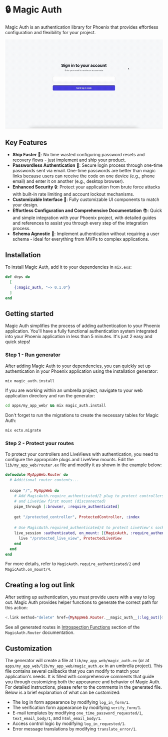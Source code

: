 # 🔒 Magic Auth

Magic Auth is an authentication library for Phoenix that provides effortless configuration and flexibility for your project.

![Magic Auth in action](assets/magic_auth_in_action.gif)

## Key Features

- **Ship Faster** 🚀: No time wasted configuring password resets and recovery flows - just implement and ship your product.
- **Passwordless Authentication** 📨: Secure login process through one-time passwords sent via email. One-time passwords are better than magic links because users can receive the code on one device (e.g., phone email) and enter it on another (e.g., desktop browser).
- **Enhanced Security** 🔒: Protect your application from brute force attacks with built-in rate limiting and account lockout mechanisms.
- **Customizable Interface** 🎨: Fully customizable UI components to match your design.
- **Effortless Configuration and Comprehensive Documentation** 📚: Quick and simple integration with your Phoenix project, with detailed guides and references to assist you through every step of the integration process.
- **Schema Agnostic** 👤: Implement authentication without requiring a user schema - ideal for everything from MVPs to complex applications.

## Installation

To install Magic Auth, add it to your dependencies in `mix.exs`:

```elixir
def deps do
  [
    {:magic_auth, "~> 0.1.0"}
  ]
end
```

## Getting started

Magic Auth simplifies the process of adding authentication to your Phoenix application. You'll have a fully functional authentication system integrated into your Phoenix application in less than 5 minutes. It's just 2 easy and quick steps!

### Step 1 - Run generator

After adding Magic Auth to your dependencies, you can quickly set up authentication in your Phoenix application using the installation generator:

```bash
mix magic_auth.install
```

If you are working within an umbrella project, navigate to your web application directory and run the generator:

```bash
cd apps/my_app_web/ && mix magic_auth.install
```

Don't forget to run the migrations to create the necessary tables for Magic Auth:

```bash
mix ecto.migrate
```

### Step 2 - Protect your routes

To protect your controllers and LiveViews with authentication, you need to configure the appropriate plugs and LiveView mounts. Edit the `lib/my_app_web/router.ex` file and modify it as shown in the example below:

```elixir
defmodule MyAppWeb.Router do 
  # Additional router contents...

  scope "/", MyAppWeb do
    # Add MagicAuth.require_authenticated/2 plug to protect controllers
    # and LiveView first mount (disconnected)
    pipe_through [:browser, :require_authenticated]

    get "/protected_controller", ProtectedController, :index

    # Use MagicAuth.required_authenticated/4 to protect LiveView's socket connection
    live_session :authenticated, on_mount: [{MagicAuth, :require_authenticated}] do
      live "/protected_live_view", ProtectedLiveView
    end
  end
end
```

For more details, refer to `MagicAuth.require_authenticated/2` and `MagicAuth.on_mount/4`.

## Creating a log out link

After setting up authentication, you must provide users with a way to log out. Magic Auth provides helper functions to generate the correct path for this action:

```elixir
<.link method="delete" href={MyAppWeb.Router.__magic_auth__(:log_out)}>Logout</.link>
```

See all generated routes in [Introspection Functions](/magic_auth/MagicAuth.Router.html#module-introspection-functions) section of the `MagicAuth.Router` documentation.

## Customization
The generator will create a file at `lib/my_app_web/magic_auth.ex` (or at `apps/my_app_web/lib/my_app_web/magic_auth.ex` in an umbrella project). This file contains several callbacks that you can modify to match your application's needs. It is filled with comprehensive comments that guide you through customizing both the appearance and behavior of Magic Auth. For detailed instructions, please refer to the comments in the generated file. Below is a brief explanation of what can be customized:

- The log in form appearance by modifying `log_in_form/1`.
- The verification form appearance by modifying `verify_form/1`.
- E-mail templates by modifying `one_time_password_requested/1`, `text_email_body/1`, and `html_email_body/1`.
- Access control logic by modifying `log_in_requested/1`.
- Error message translations by modifying `translate_error/1`.